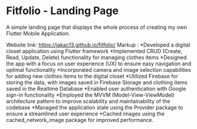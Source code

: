 # Fitfolio - Landing Page

A simple landing page that displays the whole process of creating my own Flutter Mobile Application.

Website link: https://jakac13.github.io/fitfolio/
 Markup : *Developed a digital closet application using Flutter framework
          *Implemented CRUD (Create, Read, Update, Delete) functionality for managing clothes items
          *Designed the app with a focus on user experience (UX) to ensure easy navigation and optimal functionality
          *Incorporated camera and image selection capabilities for adding new clothes items to the digital closet
          *Utilized Firebase for storing the data, with images saved in Firebase Storage and clothing items saved in the Realtime Database
          *Enabled user authentication with Google sign-in functionality
          *Employed the MVVM (Model-View-ViewModel) architecture pattern to improve scalability and maintainability of the codebase
          *Managed the application state using the Provider package to ensure a streamlined user experience
          *Cached images using the cached_network_image package for improved performance.
